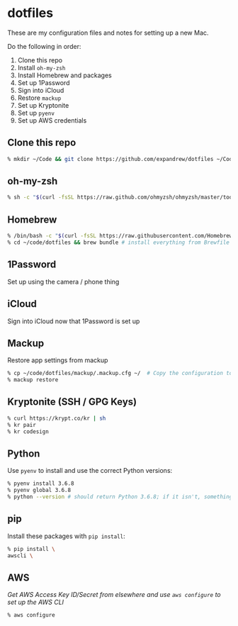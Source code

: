 # dotfiles

These are my configuration files and notes for setting up a new Mac.

Do the following in order:
1. Clone this repo
1. Install `oh-my-zsh`
1. Install Homebrew and packages
1. Set up 1Password
1. Sign into iCloud
1. Restore `mackup`
1. Set up Kryptonite
1. Set up `pyenv`
1. Set up AWS credentials

## Clone this repo
```zsh
% mkdir ~/Code && git clone https://github.com/expandrew/dotfiles ~/Code
```

## oh-my-zsh
```zsh
% sh -c "$(curl -fsSL https://raw.github.com/ohmyzsh/ohmyzsh/master/tools/install.sh)"
```

## Homebrew
```zsh
% /bin/bash -c "$(curl -fsSL https://raw.githubusercontent.com/Homebrew/install/master/install.sh)"
% cd ~/code/dotfiles && brew bundle # install everything from Brewfile
```

## 1Password
Set up using the camera / phone thing

## iCloud
Sign into iCloud now that 1Password is set up

## Mackup
Restore app settings from mackup

```zsh
% cp ~/code/dotfiles/mackup/.mackup.cfg ~/  # Copy the configuration to the home directory because I don't use the default
% mackup restore
```

## Kryptonite (SSH / GPG Keys)
```zsh
% curl https://krypt.co/kr | sh
% kr pair
% kr codesign
```

## Python
Use `pyenv` to install and use the correct Python versions:

```zsh
% pyenv install 3.6.8
% pyenv global 3.6.8
% python --version # should return Python 3.6.8; if it isn't, something is wrong
```

## pip
Install these packages with `pip install`:

```zsh
% pip install \
awscli \
```

## AWS
_Get AWS Access Key ID/Secret from elsewhere and use `aws configure` to set up the AWS CLI_

```zsh
% aws configure
```
